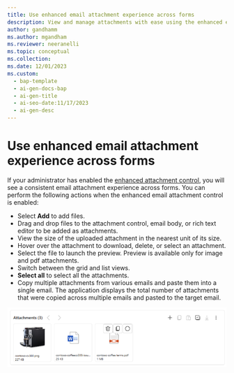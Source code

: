 ```yaml
---
title: Use enhanced email attachment experience across forms
description: View and manage attachments with ease using the enhanced email attachment experience across forms. 
author: gandhamm
ms.author: mgandham
ms.reviewer: neeranelli
ms.topic: conceptual 
ms.collection: 
ms.date: 12/01/2023
ms.custom:
  - bap-template
  - ai-gen-docs-bap
  - ai-gen-title
  - ai-seo-date:11/17/2023
  - ai-gen-desc
---
```


# Use enhanced email attachment experience across forms

If your administrator has enabled the [enhanced attachment control](add-enhanced-attachment-control.md), you will see a consistent email attachment experience across forms. You can perform the following actions when the enhanced email attachment control is enabled:

- Select **Add** to add files.
- Drag and drop files to the attachment control, email body, or rich text editor to be added as attachments.
- View the size of the uploaded attachment in the nearest unit of its size.
- Hover over the attachment to download, delete, or select an attachment.
- Select the file to launch the preview. Preview is available only for image and pdf attachments.
- Switch between the grid and list views.
- **Select all** to select all the attachments.
- Copy multiple attachments from various emails and paste them into a single email. The application displays the total number of attachments that were copied across multiple emails and pasted to the target email.

 ![Enhanced attachment control.](../media/cs-enh-email-attach.png "Screenshot to enhanced attachment control")

